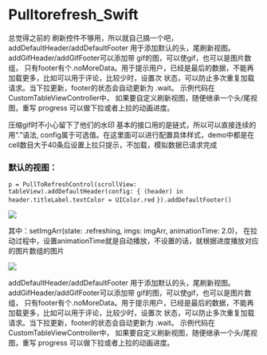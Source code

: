 # Pulltorefresh_Swift

总觉得之前的 刷新控件不够用，所以就自己搞一个吧，addDefaultHeader/addDefaultFooter 用于添加默认的头，尾刷新视图。addGifHeader/addGifFooter可以添加带
gif的图，可以使gif，也可以是图片数组，   只有footer有个.noMoreData。用于提示用户，已经是最后的数据，不能再加载更多，比如可以用于评论，比较少时，设置次
状态，可以防止多次重复加载请求。当下拉更新，footer的状态会自动更新为 .wait。
示例代码在 CustomTableViewController中， 如果要自定义刷新视图，随便继承一个头/尾视图，重写 progress 可以做下拉或者上拉的动画进度。



压缩gif时不小心留下了他们的水印
基本的接口用的是链式，所以可以直接连续的用“.”语法, config属于可选值。在这里面可以进行配置具体样式，demo中都是在cell数目大于40条后设置上拉只提示，不加载，模拟数据已请求完成
### 默认的视图：
`p = PullToRefreshControl(scrollView: tableView).addDefaultHeader(config: { (header) in`
            `header.titleLabel.textColor = UIColor.red`
        `}).addDefaultFooter()`

![](https://github.com/yqwanwu/Pulltorefresh_Swift/blob/master/Pulltorefresh_Swift/default.gif)

其中：setImgArr(state: .refreshing, imgs: imgArr, animationTime: 2.0)， 在拉动过程中，设置animationTime就是自动播放，不设置的话，就根据进度播放对应的图片数组的图片

![](https://github.com/yqwanwu/Pulltorefresh_Swift/blob/master/Pulltorefresh_Swift/gif.gif)

addDefaultHeader/addDefaultFooter 用于添加默认的头，尾刷新视图。addGifHeader/addGifFooter可以添加带 gif的图，可以使gif，也可以是图片数组， 只有footer有个.noMoreData。用于提示用户，已经是最后的数据，不能再加载更多，比如可以用于评论，比较少时，设置次 状态，可以防止多次重复加载请求。当下拉更新，footer的状态会自动更新为 .wait。 示例代码在 CustomTableViewController中， 如果要自定义刷新视图，随便继承一个头/尾视图，重写 progress 可以做下拉或者上拉的动画进度。

